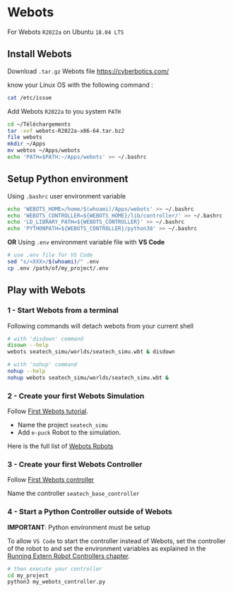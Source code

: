 # Webots

For Webots `R2022a` on Ubuntu `18.04 LTS`

## Install Webots

Download `.tar.gz` Webots file https://cyberbotics.com/

know your Linux OS with the following command :
```bash
cat /etc/issue
```

Add Webots `R2022a` to you system `PATH`
```bash
cd ~/Téléchargements
tar -xvf webots-R2022a-x86-64.tar.bz2
file webots
mkdir ~/Apps
mv webtos ~/Apps/webots
echo 'PATH=$PATH:~/Apps/webots' >> ~/.bashrc
```

## Setup Python environment

Using `.bashrc` user environment variable
```bash
echo 'WEBOTS_HOME=/home/$(whoami)/Apps/webots' >> ~/.bashrc
echo 'WEBOTS_CONTROLLER=${WEBOTS_HOME}/lib/controller/' >> ~/.bashrc
echo 'LD_LIBRARY_PATH=${WEBOTS_CONTROLLER}' >> ~/.bashrc
echo 'PYTHONPATH=${WEBOTS_CONTROLLER}/python38' >> ~/.bashrc
```

**OR** Using `.env` environment variable file with **VS Code**
```bash
# use .env file for VS Code
sed "s/<XXX>/$(whoami)/" .env
cp .env /path/of/my_project/.env
```

## Play with Webots

### **1 - Start Webots from a terminal**

Following commands will detach webots from your current shell
```bash
# with 'disdown' command
disown --help
webots seatech_simu/worlds/seatech_simu.wbt & disdown

# with 'nohup' command
nohup --help
nohup webots seatech_simu/worlds/seatech_simu.wbt &
```

### **2 - Create your first Webots Simulation**

Follow [First Webots tutorial](https://cyberbotics.com/doc/guide/tutorial-1-your-first-simulation-in-webots?tab-language=python#create-a-new-world). 

* Name the project `seatech_simu`
* Add `e-puck` Robot to the simulation.

Here is the full list of [Webots Robots](https://cyberbotics.com/doc/guide/robots?tab-language=python)

### **3 - Create your first Webots Controller**

Follow [First Webots controller](https://cyberbotics.com/doc/guide/tutorial-1-your-first-simulation-in-webots?tab-language=python#create-a-new-controller)

Name the controller `seatech_base_controller`

### **4 - Start a Python Controller outside of Webots**

**IMPORTANT**: Python environment must be setup

To allow `VS Code` to start the controller instead of Webots, set the controller of the robot to <extern> and set the environment variables as explained in the [Running Extern Robot Controllers chapter](https://cyberbotics.com/doc/guide/running-extern-robot-controllers?tab-language=python).

```bash
# then execute your controller
cd my_project
python3 my_webots_controller.py
```